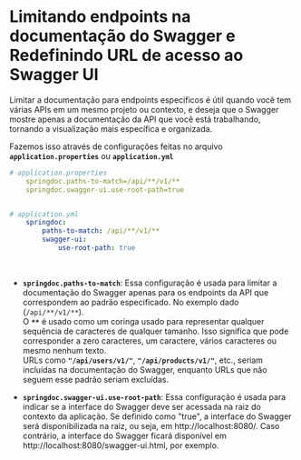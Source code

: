 # Limitando endpoints na documentação do Swagger e Redefinindo URL de acesso ao Swagger UI

Limitar a documentação para endpoints especificos é útil quando você tem várias APIs em um mesmo projeto ou contexto, e deseja que o Swagger mostre apenas a documentação da API que você está trabalhando, tornando a visualização mais específica e organizada.
<br>

Fazemos isso através de configurações feitas no arquivo **`application.properties`** ou **`application.yml`**

```yaml
# application.properties
    springdoc.paths-to-match=/api/**/v1/**
    springdoc.swagger-ui.use-root-path=true


# application.yml
    springdoc:
        paths-to-match: /api/**/v1/**
        swagger-ui:
            use-root-path: true
```
<br>

- **`springdoc.paths-to-match`**: Essa configuração é usada para limitar a documentação do Swagger apenas para os endpoints da API que correspondem ao padrão especificado. No exemplo dado (`/api/**/v1/**`).
    <br>
O **`**`** é usado como um coringa usado para representar qualquer sequência de caracteres de qualquer tamanho. Isso significa que pode corresponder a zero caracteres, um caractere, vários caracteres ou mesmo nenhum texto.
  <br>
URLs como **`"/api/users/v1/"`**, **`"/api/products/v1/"`**, etc., seriam incluídas na documentação do Swagger, enquanto URLs que não seguem esse padrão seriam excluídas.

- **`springdoc.swagger-ui.use-root-path`**: Essa configuração é usada para indicar se a interface do Swagger deve ser acessada na raiz do contexto da aplicação. Se definido como "true", a interface do Swagger será disponibilizada na raiz, ou seja, em http://localhost:8080/. Caso contrário, a interface do Swagger ficará disponível em http://localhost:8080/swagger-ui.html, por exemplo.  